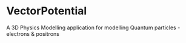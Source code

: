 # VectorPotential
A 3D Physics Modelling application for modelling Quantum particles - electrons &amp; positrons
